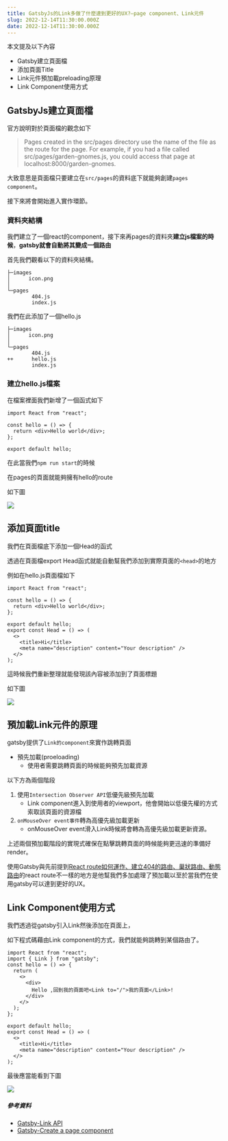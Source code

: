 ```yaml
---
title: GatsbyJs的Link多做了什麼達到更好的UX?—page component、Link元件
slug: 2022-12-14T11:30:00.000Z
date: 2022-12-14T11:30:00.000Z
---
```


本文提及以下內容

- Gatsby建立頁面檔
- 添加頁面Title
- Link元件預加載preloading原理
- Link Component使用方式

## GatsbyJs建立頁面檔

官方說明對於頁面檔的觀念如下

> Pages created in the src/pages directory use the name of the file as the route for the page.
> For example, if you had a file called src/pages/garden-gnomes.js, you could access that page at localhost:8000/garden-gnomes.

大致意思是頁面檔只要建立在`src/pages`的資料底下就能夠創建`pages component`。

接下來將會開始進入實作環節。

### 資料夾結構

我們建立了一個react的component，接下來再pages的資料夾**建立js檔案的時候**，**gatsby就會自動將其變成一個路由**

首先我們觀看以下的資料夾結構。

```bash=
├─images
│      icon.png
│
└─pages
        404.js
        index.js
```

我們在此添加了一個hello.js
```bash=
├─images
│      icon.png
│
└─pages
        404.js
++      hello.js
        index.js
```

### 建立hello.js檔案

在檔案裡面我們新增了一個函式如下

```jsx=
import React from "react";

const hello = () => {
  return <div>Hello world</div>;
};

export default hello;
```

在此當我們`npm run start`的時候

在pages的頁面就能夠擁有hello的route

如下圖

![](https://i.imgur.com/hoVKpgc.png)

## 添加頁面title

我們在頁面檔底下添加一個Head的函式

透過在頁面檔export Head函式就能自動幫我們添加到實際頁面的`<head>`的地方

例如在hello.js頁面檔如下

```javascript=
import React from "react";

const hello = () => {
  return <div>Hello world</div>;
};

export default hello;
export const Head = () => (
  <>
    <title>Hi</title>
    <meta name="description" content="Your description" />
  </>
);
```

這時候我們重新整理就能發現該內容被添加到了頁面標題

如下圖

![](https://i.imgur.com/ltqwQlX.png)

## 預加載Link元件的原理

gatsby提供了`Link的component`來實作跳轉頁面

- 預先加載(proeloading)
  - 使用者需要跳轉頁面的時候能夠預先加載資源

以下方為兩個階段

1. 使用`Intersection Observer API`低優先級預先加載
    - Link component進入到使用者的viewport，他會開始以低優先權的方式索取該頁面的資源檔
2. `onMouseOver event事件`轉為高優先級加載更新
    -  onMouseOver event滑入Link時候將會轉為高優先級加載更新資源。

上述兩個預加載階段的實現式確保在點擊跳轉頁面的時候能夠更迅速的準備好render。

使用Gatsby與先前提到[React route如何運作、建立404的路由、巢狀路由、動態路由](https://ithelp.ithome.com.tw/articles/10306082)的react route不一樣的地方是他幫我們多加處理了預加載以至於當我們在使用gatsby可以達到更好的UX。

## Link Component使用方式

我們透過從gatsby引入Link然後添加在頁面上，

如下程式碼藉由Link component的方式，我們就能夠跳轉到某個路由了。

```javascript=
import React from "react";
import { Link } from "gatsby";
const hello = () => {
  return (
    <>
      <div>
        Hello ,回到我的頁面吧<Link to="/">我的頁面</Link>!
      </div>
    </>
  );
};

export default hello;
export const Head = () => (
  <>
    <title>Hi</title>
    <meta name="description" content="Your description" />
  </>
);

```

最後應當能看到下圖

![](https://i.imgur.com/rZCO1D4.png)

##### 參考資料
- [Gatsby-Link API](https://www.gatsbyjs.com/docs/reference/built-in-components/gatsby-link/)
- [Gatsby-Create a page component](https://www.gatsbyjs.com/docs/tutorial/part-2/)
